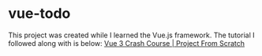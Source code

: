 # vue-todo

This project was created while I learned the Vue.js framework. The tutorial I followed along with is below:
[Vue 3 Crash Course | Project From Scratch](https://www.youtube.com/watch?v=KTFH4P8unUQ)